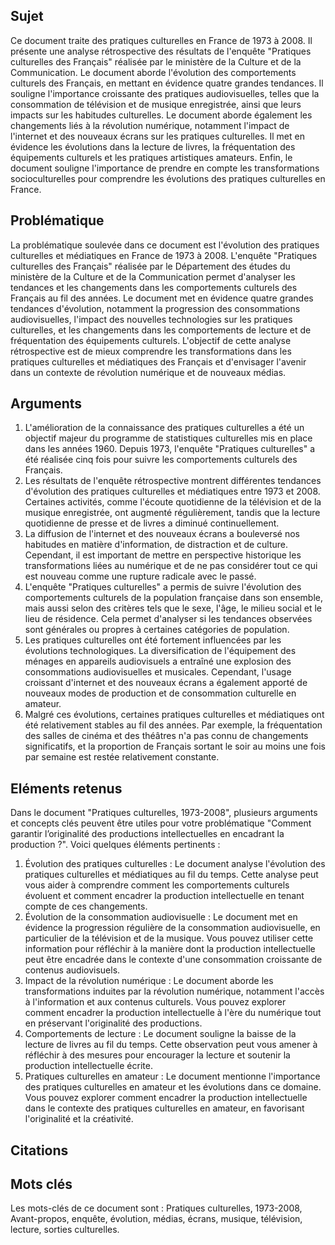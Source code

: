 ## Sujet
Ce document traite des pratiques culturelles en France de 1973 à 2008. Il présente une analyse rétrospective des résultats de l'enquête "Pratiques culturelles des Français" réalisée par le ministère de la Culture et de la Communication. Le document aborde l'évolution des comportements culturels des Français, en mettant en évidence quatre grandes tendances. Il souligne l'importance croissante des pratiques audiovisuelles, telles que la consommation de télévision et de musique enregistrée, ainsi que leurs impacts sur les habitudes culturelles. Le document aborde également les changements liés à la révolution numérique, notamment l'impact de l'internet et des nouveaux écrans sur les pratiques culturelles. Il met en évidence les évolutions dans la lecture de livres, la fréquentation des équipements culturels et les pratiques artistiques amateurs. Enfin, le document souligne l'importance de prendre en compte les transformations socioculturelles pour comprendre les évolutions des pratiques culturelles en France.
## Problématique
La problématique soulevée dans ce document est l'évolution des pratiques culturelles et médiatiques en France de 1973 à 2008. L'enquête "Pratiques culturelles des Français" réalisée par le Département des études du ministère de la Culture et de la Communication permet d'analyser les tendances et les changements dans les comportements culturels des Français au fil des années. Le document met en évidence quatre grandes tendances d'évolution, notamment la progression des consommations audiovisuelles, l'impact des nouvelles technologies sur les pratiques culturelles, et les changements dans les comportements de lecture et de fréquentation des équipements culturels. L'objectif de cette analyse rétrospective est de mieux comprendre les transformations dans les pratiques culturelles et médiatiques des Français et d'envisager l'avenir dans un contexte de révolution numérique et de nouveaux médias.
## Arguments
1. L'amélioration de la connaissance des pratiques culturelles a été un objectif majeur du programme de statistiques culturelles mis en place dans les années 1960. Depuis 1973, l'enquête "Pratiques culturelles" a été réalisée cinq fois pour suivre les comportements culturels des Français. 
2. Les résultats de l'enquête rétrospective montrent différentes tendances d'évolution des pratiques culturelles et médiatiques entre 1973 et 2008. Certaines activités, comme l'écoute quotidienne de la télévision et de la musique enregistrée, ont augmenté régulièrement, tandis que la lecture quotidienne de presse et de livres a diminué continuellement. 
3. La diffusion de l'internet et des nouveaux écrans a bouleversé nos habitudes en matière d'information, de distraction et de culture. Cependant, il est important de mettre en perspective historique les transformations liées au numérique et de ne pas considérer tout ce qui est nouveau comme une rupture radicale avec le passé. 
4. L'enquête "Pratiques culturelles" a permis de suivre l'évolution des comportements culturels de la population française dans son ensemble, mais aussi selon des critères tels que le sexe, l'âge, le milieu social et le lieu de résidence. Cela permet d'analyser si les tendances observées sont générales ou propres à certaines catégories de population. 
5. Les pratiques culturelles ont été fortement influencées par les évolutions technologiques. La diversification de l'équipement des ménages en appareils audiovisuels a entraîné une explosion des consommations audiovisuelles et musicales. Cependant, l'usage croissant d'internet et des nouveaux écrans a également apporté de nouveaux modes de production et de consommation culturelle en amateur. 
6. Malgré ces évolutions, certaines pratiques culturelles et médiatiques ont été relativement stables au fil des années. Par exemple, la fréquentation des salles de cinéma et des théâtres n'a pas connu de changements significatifs, et la proportion de Français sortant le soir au moins une fois par semaine est restée relativement constante.
## Eléments retenus 
Dans le document "Pratiques culturelles, 1973-2008", plusieurs arguments et concepts clés peuvent être utiles pour votre problématique "Comment garantir l’originalité des productions intellectuelles en encadrant la production ?". Voici quelques éléments pertinents : 
1. Évolution des pratiques culturelles : Le document analyse l'évolution des pratiques culturelles et médiatiques au fil du temps. Cette analyse peut vous aider à comprendre comment les comportements culturels évoluent et comment encadrer la production intellectuelle en tenant compte de ces changements. 
2. Évolution de la consommation audiovisuelle : Le document met en évidence la progression régulière de la consommation audiovisuelle, en particulier de la télévision et de la musique. Vous pouvez utiliser cette information pour réfléchir à la manière dont la production intellectuelle peut être encadrée dans le contexte d'une consommation croissante de contenus audiovisuels. 
3. Impact de la révolution numérique : Le document aborde les transformations induites par la révolution numérique, notamment l'accès à l'information et aux contenus culturels. Vous pouvez explorer comment encadrer la production intellectuelle à l'ère du numérique tout en préservant l'originalité des productions. 
4. Comportements de lecture : Le document souligne la baisse de la lecture de livres au fil du temps. Cette observation peut vous amener à réfléchir à des mesures pour encourager la lecture et soutenir la production intellectuelle écrite. 
5. Pratiques culturelles en amateur : Le document mentionne l'importance des pratiques culturelles en amateur et les évolutions dans ce domaine. Vous pouvez explorer comment encadrer la production intellectuelle dans le contexte des pratiques culturelles en amateur, en favorisant l'originalité et la créativité.

## Citations

## Mots clés
Les mots-clés de ce document sont : Pratiques culturelles, 1973-2008, Avant-propos, enquête, évolution, médias, écrans, musique, télévision, lecture, sorties culturelles.